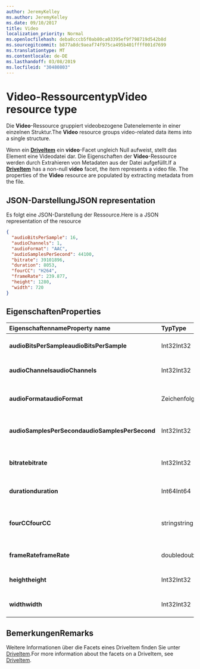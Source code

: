 ```yaml
---
author: JeremyKelley
ms.author: JeremyKelley
ms.date: 09/10/2017
title: Video
localization_priority: Normal
ms.openlocfilehash: deba8cccb5f0ab80ca03395ef9f798719d542b8d
ms.sourcegitcommit: b877a8dc9aeaf74f975ca495b401ffff001d7699
ms.translationtype: MT
ms.contentlocale: de-DE
ms.lasthandoff: 03/08/2019
ms.locfileid: "30480803"
---
```

# <a name="video-resource-type"></a><span data-ttu-id="bc309-102">Video-Ressourcentyp</span><span class="sxs-lookup"><span data-stu-id="bc309-102">Video resource type</span></span>

<span data-ttu-id="bc309-103">Die **Video**-Ressource gruppiert videobezogene Datenelemente in einer einzelnen Struktur.</span><span class="sxs-lookup"><span data-stu-id="bc309-103">The **Video** resource groups video-related data items into a single structure.</span></span>

<span data-ttu-id="bc309-p101">Wenn ein [**DriveItem**](driveitem.md) ein **video**-Facet ungleich Null aufweist, stellt das Element eine Videodatei dar. Die Eigenschaften der **Video**-Ressource werden durch Extrahieren von Metadaten aus der Datei aufgefüllt.</span><span class="sxs-lookup"><span data-stu-id="bc309-p101">If a [**DriveItem**](driveitem.md) has a non-null **video** facet, the item represents a video file. The properties of the **Video** resource are populated by extracting metadata from the file.</span></span>

## <a name="json-representation"></a><span data-ttu-id="bc309-106">JSON-Darstellung</span><span class="sxs-lookup"><span data-stu-id="bc309-106">JSON representation</span></span>

<span data-ttu-id="bc309-107">Es folgt eine JSON-Darstellung der Ressource.</span><span class="sxs-lookup"><span data-stu-id="bc309-107">Here is a JSON representation of the resource</span></span>

<!-- {
  "blockType": "resource",
  "optionalProperties": [  ],
  "@odata.type": "microsoft.graph.video"
}-->

```json
{
  "audioBitsPerSample": 16,
  "audioChannels": 1,
  "audioFormat": "AAC",
  "audioSamplesPerSecond": 44100,
  "bitrate": 39101896,
  "duration": 8053,
  "fourCC": "H264",
  "frameRate": 239.877,
  "height": 1280,
  "width": 720
}
```

## <a name="properties"></a><span data-ttu-id="bc309-108">Eigenschaften</span><span class="sxs-lookup"><span data-stu-id="bc309-108">Properties</span></span>

| <span data-ttu-id="bc309-109">Eigenschaftenname</span><span class="sxs-lookup"><span data-stu-id="bc309-109">Property name</span></span>             | <span data-ttu-id="bc309-110">Typ</span><span class="sxs-lookup"><span data-stu-id="bc309-110">Type</span></span>   | <span data-ttu-id="bc309-111">Beschreibung</span><span class="sxs-lookup"><span data-stu-id="bc309-111">Description</span></span>
|:--------------------------|:-------|:----------------------------------------
| <span data-ttu-id="bc309-112">**audioBitsPerSample**</span><span class="sxs-lookup"><span data-stu-id="bc309-112">**audioBitsPerSample**</span></span>    | <span data-ttu-id="bc309-113">Int32</span><span class="sxs-lookup"><span data-stu-id="bc309-113">Int32</span></span>  | <span data-ttu-id="bc309-114">Anzahl von Audiobits pro Sample.</span><span class="sxs-lookup"><span data-stu-id="bc309-114">Number of audio bits per sample.</span></span>
| <span data-ttu-id="bc309-115">**audioChannels**</span><span class="sxs-lookup"><span data-stu-id="bc309-115">**audioChannels**</span></span>         | <span data-ttu-id="bc309-116">Int32</span><span class="sxs-lookup"><span data-stu-id="bc309-116">Int32</span></span>  | <span data-ttu-id="bc309-117">Anzahl der Audiokanäle.</span><span class="sxs-lookup"><span data-stu-id="bc309-117">Number of audio channels.</span></span>
| <span data-ttu-id="bc309-118">**audioFormat**</span><span class="sxs-lookup"><span data-stu-id="bc309-118">**audioFormat**</span></span>           | <span data-ttu-id="bc309-119">Zeichenfolge</span><span class="sxs-lookup"><span data-stu-id="bc309-119">string</span></span> | <span data-ttu-id="bc309-120">Name des Audioformats (AAC, MP3 usw.).</span><span class="sxs-lookup"><span data-stu-id="bc309-120">Name of the audio format (AAC, MP3, etc.).</span></span>
| <span data-ttu-id="bc309-121">**audioSamplesPerSecond**</span><span class="sxs-lookup"><span data-stu-id="bc309-121">**audioSamplesPerSecond**</span></span> | <span data-ttu-id="bc309-122">Int32</span><span class="sxs-lookup"><span data-stu-id="bc309-122">Int32</span></span>  | <span data-ttu-id="bc309-123">Anzahl der Audiosamples pro Sekunde.</span><span class="sxs-lookup"><span data-stu-id="bc309-123">Number of audio samples per second.</span></span>
| <span data-ttu-id="bc309-124">**bitrate**</span><span class="sxs-lookup"><span data-stu-id="bc309-124">**bitrate**</span></span>               | <span data-ttu-id="bc309-125">Int32</span><span class="sxs-lookup"><span data-stu-id="bc309-125">Int32</span></span>  | <span data-ttu-id="bc309-126">Bitrate des Videos in Bits pro Sekunde.</span><span class="sxs-lookup"><span data-stu-id="bc309-126">Bit rate of the video in bits per second.</span></span>
| <span data-ttu-id="bc309-127">**duration**</span><span class="sxs-lookup"><span data-stu-id="bc309-127">**duration**</span></span>              | <span data-ttu-id="bc309-128">Int64</span><span class="sxs-lookup"><span data-stu-id="bc309-128">Int64</span></span>  | <span data-ttu-id="bc309-129">Dauer der Datei in Millisekunden.</span><span class="sxs-lookup"><span data-stu-id="bc309-129">Duration of the file in milliseconds.</span></span>
| <span data-ttu-id="bc309-130">**fourCC**</span><span class="sxs-lookup"><span data-stu-id="bc309-130">**fourCC**</span></span>                | <span data-ttu-id="bc309-131">string</span><span class="sxs-lookup"><span data-stu-id="bc309-131">string</span></span> | <span data-ttu-id="bc309-132">„Vier Zeichencode“-Name des Videoformats.</span><span class="sxs-lookup"><span data-stu-id="bc309-132">"Four character code" name of the video format.</span></span>
| <span data-ttu-id="bc309-133">**frameRate**</span><span class="sxs-lookup"><span data-stu-id="bc309-133">**frameRate**</span></span>             | <span data-ttu-id="bc309-134">double</span><span class="sxs-lookup"><span data-stu-id="bc309-134">double</span></span> | <span data-ttu-id="bc309-135">Framerate des Videos.</span><span class="sxs-lookup"><span data-stu-id="bc309-135">Frame rate of the video.</span></span>
| <span data-ttu-id="bc309-136">**height**</span><span class="sxs-lookup"><span data-stu-id="bc309-136">**height**</span></span>                | <span data-ttu-id="bc309-137">Int32</span><span class="sxs-lookup"><span data-stu-id="bc309-137">Int32</span></span>  | <span data-ttu-id="bc309-138">Die Höhe des Videos in Pixel.</span><span class="sxs-lookup"><span data-stu-id="bc309-138">Height of the video, in pixels.</span></span>
| <span data-ttu-id="bc309-139">**width**</span><span class="sxs-lookup"><span data-stu-id="bc309-139">**width**</span></span>                 | <span data-ttu-id="bc309-140">Int32</span><span class="sxs-lookup"><span data-stu-id="bc309-140">Int32</span></span>  | <span data-ttu-id="bc309-141">Die Breite des Videos in Pixel.</span><span class="sxs-lookup"><span data-stu-id="bc309-141">Width of the video, in pixels.</span></span>

[item-resource]: ../resources/driveitem.md

## <a name="remarks"></a><span data-ttu-id="bc309-142">Bemerkungen</span><span class="sxs-lookup"><span data-stu-id="bc309-142">Remarks</span></span>

<span data-ttu-id="bc309-143">Weitere Informationen über die Facets eines DriveItem finden Sie unter [DriveItem](driveitem.md).</span><span class="sxs-lookup"><span data-stu-id="bc309-143">For more information about the facets on a DriveItem, see [DriveItem](driveitem.md).</span></span>

<!-- {
  "type": "#page.annotation",
  "description": "The video facet provides information about the properties of a video file.",
  "keywords": "bitrate,duration,size,video",
  "section": "documentation",
  "tocPath": "Facets/Video"
} -->
